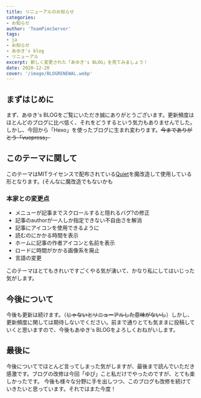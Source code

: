 ```yaml
---
title: リニューアルのお知らせ
categories:
- お知らせ
author: 'TeamPimcServer'
tags:
- ja
- お知らせ
- あゆき's blog
- リニューアル
excerpt: 新しく変更された「あゆき's BLOG」を見てみましょう！
date: 2020-12-20
cover: '/image/BLOGRENEWAL.webp'
---
```


## まずはじめに

まず、あゆき's BLOGをご覧にいただき誠にありがとうございます。更新頻度はほとんどのブログに比べ低く、それをどうするという気力もありませんでした。
しかし、今回から「Hexo」を使ったブログに生まれ変わります。~~今までありがとう「vuepress」~~

## このテーマに関して

このテーマはMITライセンスで配布されている[Quiet](https://github.com/qiaobug/hexo-theme-quiet)を魔改造して使用している形となります。(そんなに魔改造でもないかも

### 本家との変更点

- メニューが記事までスクロールすると隠れるバグ?の修正
- 記事のauthorが一人しか指定できない不自由さを解消
- 記事にアイコンを使用できるように
- 読むのにかかる時間を表示
- ホームに記事の作者アイコンと名前を表示
- ロードに時間がかかる画像系を廃止
- 言語の変更

このテーマはとてもきれいですごくやる気が湧いて、かなり私にしてはいじった気がします。

## 今後について

今後も更新は続けます。（~~じゃないとリニューアルした意味がないし~~）しかし、更新頻度に関しては期待しないでください。前まで通りとても気ままに投稿していくと思いますので、今後もあゆき's BLOGをよろしくおねがいします。

## 最後に

今後についてでほとんど言ってしまった気がしますが、最後まで読んでいただき感激です。ブログの改修は今回「ゆぴ」こと私だけでやったのですが、とても楽しかったです。
今後も様々な分野に手を出しつつ、このブログも改修を続けていきたいと思っています。それではまた今度！